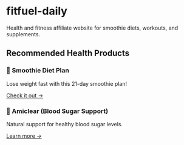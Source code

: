 # fitfuel-daily
Health and fitness affiliate website for smoothie diets, workouts, and supplements.
<section id="products">
  <h2>Recommended Health Products</h2>

  <div style="margin-bottom: 20px;">
    <h3>🔹 Smoothie Diet Plan</h3>
    <p>Lose weight fast with this 21-day smoothie plan!</p>
    <a href="https://www.digistore24.com/redir/42495/Micksta/" target="_blank">Check it out →</a>
  </div>

  <div style="margin-bottom: 20px;">
    <h3>🔹 Amiclear (Blood Sugar Support)</h3>
    <p>Natural support for healthy blood sugar levels.</p>
    <a href="https://www.checkout-ds24.com/redir/533765/Micksta/" target="_blank">Learn more →</a>
  </div>

  <!-- Add more products the same way -->
</section>
